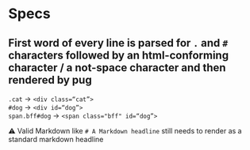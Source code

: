 # Specs

## First word of every line is parsed for `.` and `#` characters followed by an html-conforming character / a not-space character and then rendered by pug

`.cat` -> `<div class=“cat”>`  
`#dog` -> `<div id=“dog”>`  
`span.bff#dog` -> `<span class="bff" id=“dog”>`

⚠️ Valid Markdown like `# A Markdown headline` still needs to render as a standard markdown headline
